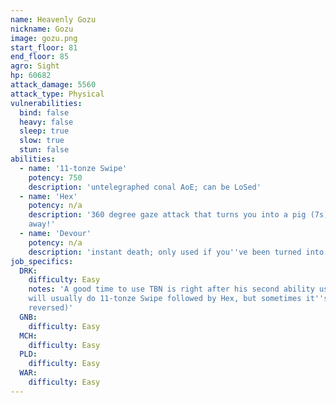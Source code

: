 ```yaml
---
name: Heavenly Gozu
nickname: Gozu
image: gozu.png
start_floor: 81
end_floor: 85
agro: Sight
hp: 60682
attack_damage: 5560
attack_type: Physical
vulnerabilities:
  bind: false
  heavy: false
  sleep: true
  slow: true
  stun: false
abilities:
  - name: '11-tonze Swipe'
    potency: 750
    description: 'untelegraphed conal AoE; can be LoSed'
  - name: 'Hex'
    potency: n/a
    description: '360 degree gaze attack that turns you into a pig (7s) - look
    away!'
  - name: 'Devour'
    potency: n/a
    description: 'instant death; only used if you''ve been turned into a pig'
job_specifics:
  DRK:
    difficulty: Easy
    notes: 'A good time to use TBN is right after his second ability use (he
    will usually do 11-tonze Swipe followed by Hex, but sometimes it''s
    reversed)'
  GNB:
    difficulty: Easy
  MCH:
    difficulty: Easy
  PLD:
    difficulty: Easy
  WAR:
    difficulty: Easy
---
```

